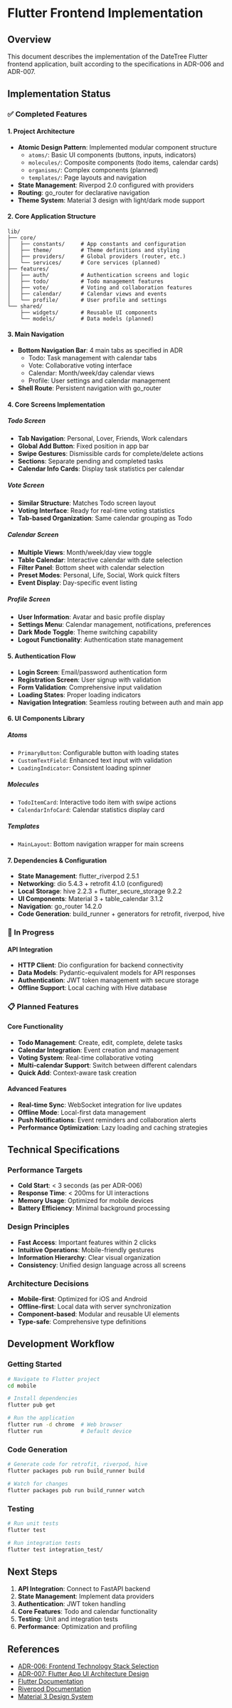 # Flutter Frontend Implementation

## Overview

This document describes the implementation of the DateTree Flutter frontend application, built according to the specifications in ADR-006 and ADR-007.

## Implementation Status

### ✅ Completed Features

#### 1. Project Architecture
- **Atomic Design Pattern**: Implemented modular component structure
  - `atoms/`: Basic UI components (buttons, inputs, indicators)
  - `molecules/`: Composite components (todo items, calendar cards)
  - `organisms/`: Complex components (planned)
  - `templates/`: Page layouts and navigation
- **State Management**: Riverpod 2.0 configured with providers
- **Routing**: go_router for declarative navigation
- **Theme System**: Material 3 design with light/dark mode support

#### 2. Core Application Structure
```
lib/
├── core/
│   ├── constants/     # App constants and configuration
│   ├── theme/         # Theme definitions and styling
│   ├── providers/     # Global providers (router, etc.)
│   └── services/      # Core services (planned)
├── features/
│   ├── auth/          # Authentication screens and logic
│   ├── todo/          # Todo management features
│   ├── vote/          # Voting and collaboration features
│   ├── calendar/      # Calendar views and events
│   └── profile/       # User profile and settings
└── shared/
    ├── widgets/       # Reusable UI components
    └── models/        # Data models (planned)
```

#### 3. Main Navigation
- **Bottom Navigation Bar**: 4 main tabs as specified in ADR
  - Todo: Task management with calendar tabs
  - Vote: Collaborative voting interface
  - Calendar: Month/week/day calendar views
  - Profile: User settings and calendar management
- **Shell Route**: Persistent navigation with go_router

#### 4. Core Screens Implementation

##### Todo Screen
- **Tab Navigation**: Personal, Lover, Friends, Work calendars
- **Global Add Button**: Fixed position in app bar
- **Swipe Gestures**: Dismissible cards for complete/delete actions
- **Sections**: Separate pending and completed tasks
- **Calendar Info Cards**: Display task statistics per calendar

##### Vote Screen
- **Similar Structure**: Matches Todo screen layout
- **Voting Interface**: Ready for real-time voting statistics
- **Tab-based Organization**: Same calendar grouping as Todo

##### Calendar Screen
- **Multiple Views**: Month/week/day view toggle
- **Table Calendar**: Interactive calendar with date selection
- **Filter Panel**: Bottom sheet with calendar selection
- **Preset Modes**: Personal, Life, Social, Work quick filters
- **Event Display**: Day-specific event listing

##### Profile Screen
- **User Information**: Avatar and basic profile display
- **Settings Menu**: Calendar management, notifications, preferences
- **Dark Mode Toggle**: Theme switching capability
- **Logout Functionality**: Authentication state management

#### 5. Authentication Flow
- **Login Screen**: Email/password authentication form
- **Registration Screen**: User signup with validation
- **Form Validation**: Comprehensive input validation
- **Loading States**: Proper loading indicators
- **Navigation Integration**: Seamless routing between auth and main app

#### 6. UI Components Library

##### Atoms
- `PrimaryButton`: Configurable button with loading states
- `CustomTextField`: Enhanced text input with validation
- `LoadingIndicator`: Consistent loading spinner

##### Molecules
- `TodoItemCard`: Interactive todo item with swipe actions
- `CalendarInfoCard`: Calendar statistics display card

##### Templates
- `MainLayout`: Bottom navigation wrapper for main screens

#### 7. Dependencies & Configuration
- **State Management**: flutter_riverpod 2.5.1
- **Networking**: dio 5.4.3 + retrofit 4.1.0 (configured)
- **Local Storage**: hive 2.2.3 + flutter_secure_storage 9.2.2
- **UI Components**: Material 3 + table_calendar 3.1.2
- **Navigation**: go_router 14.2.0
- **Code Generation**: build_runner + generators for retrofit, riverpod, hive

### 🚧 In Progress

#### API Integration
- **HTTP Client**: Dio configuration for backend connectivity
- **Data Models**: Pydantic-equivalent models for API responses
- **Authentication**: JWT token management with secure storage
- **Offline Support**: Local caching with Hive database

### 📋 Planned Features

#### Core Functionality
- **Todo Management**: Create, edit, complete, delete tasks
- **Calendar Integration**: Event creation and management
- **Voting System**: Real-time collaborative voting
- **Multi-calendar Support**: Switch between different calendars
- **Quick Add**: Context-aware task creation

#### Advanced Features
- **Real-time Sync**: WebSocket integration for live updates
- **Offline Mode**: Local-first data management
- **Push Notifications**: Event reminders and collaboration alerts
- **Performance Optimization**: Lazy loading and caching strategies

## Technical Specifications

### Performance Targets
- **Cold Start**: < 3 seconds (as per ADR-006)
- **Response Time**: < 200ms for UI interactions
- **Memory Usage**: Optimized for mobile devices
- **Battery Efficiency**: Minimal background processing

### Design Principles
- **Fast Access**: Important features within 2 clicks
- **Intuitive Operations**: Mobile-friendly gestures
- **Information Hierarchy**: Clear visual organization
- **Consistency**: Unified design language across all screens

### Architecture Decisions
- **Mobile-first**: Optimized for iOS and Android
- **Offline-first**: Local data with server synchronization
- **Component-based**: Modular and reusable UI elements
- **Type-safe**: Comprehensive type definitions

## Development Workflow

### Getting Started
```bash
# Navigate to Flutter project
cd mobile

# Install dependencies
flutter pub get

# Run the application
flutter run -d chrome  # Web browser
flutter run            # Default device
```

### Code Generation
```bash
# Generate code for retrofit, riverpod, hive
flutter packages pub run build_runner build

# Watch for changes
flutter packages pub run build_runner watch
```

### Testing
```bash
# Run unit tests
flutter test

# Run integration tests
flutter test integration_test/
```

## Next Steps

1. **API Integration**: Connect to FastAPI backend
2. **State Management**: Implement data providers
3. **Authentication**: JWT token handling
4. **Core Features**: Todo and calendar functionality
5. **Testing**: Unit and integration tests
6. **Performance**: Optimization and profiling

## References

- [ADR-006: Frontend Technology Stack Selection](../adr/ADR-006-frontend-technology-stack-selection.md)
- [ADR-007: Flutter App UI Architecture Design](../adr/ADR-007-flutter-app-ui-architecture-design.md)
- [Flutter Documentation](https://flutter.dev/docs)
- [Riverpod Documentation](https://riverpod.dev/)
- [Material 3 Design System](https://m3.material.io/)